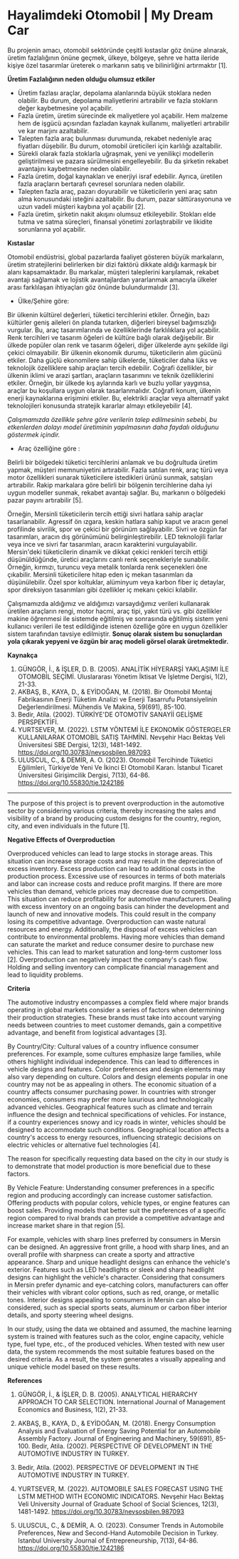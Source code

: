 # Hayalimdeki Otomobil | My Dream Car

Bu projenin amacı, otomobil sektöründe çeşitli kıstaslar göz önüne alınarak, üretim fazlalığının önüne geçmek, ülkeye, bölgeye, şehre ve hatta ileride kişiye özel tasarımlar üreterek o markanın satış ve bilinirliğini artırmaktır [1].

**Üretim Fazlalığının neden olduğu olumsuz etkiler** 

- Üretim fazlası araçlar, depolama alanlarında büyük stoklara neden olabilir. Bu durum, depolama maliyetlerini artırabilir ve fazla stokların değer kaybetmesine yol açabilir.
- Fazla üretim, üretim sürecinde ek maliyetlere yol açabilir. Hem malzeme hem de işgücü açısından fazladan kaynak kullanımı, maliyetleri artırabilir ve kar marjını azaltabilir.
- Talepten fazla araç bulunması durumunda, rekabet nedeniyle araç fiyatları düşebilir. Bu durum, otomobil üreticileri için karlılığı azaltabilir.
- Sürekli olarak fazla stoklarla uğraşmak, yeni ve yenilikçi modellerin geliştirilmesi ve pazara sürülmesini engelleyebilir. Bu da şirketin rekabet avantajını kaybetmesine neden olabilir.
- Fazla üretim, doğal kaynakları ve enerjiyi israf edebilir. Ayrıca, üretilen fazla araçların bertarafı çevresel sorunlara neden olabilir.
- Talepten fazla araç, pazarı doyurabilir ve tüketicilerin yeni araç satın alma konusundaki isteğini azaltabilir. Bu durum, pazar sättürasyonuna ve uzun vadeli müşteri kaybına yol açabilir [2].
- Fazla üretim, şirketin nakit akışını olumsuz etkileyebilir. Stokları elde tutma ve satma süreçleri, finansal yönetimi zorlaştırabilir ve likidite sorunlarına yol açabilir.

**Kıstaslar**

Otomobil endüstrisi, global pazarlarda faaliyet gösteren büyük markaların, üretim stratejilerini belirlerken bir dizi faktörü dikkate aldığı karmaşık bir alanı kapsamaktadır. Bu markalar, müşteri taleplerini karşılamak, rekabet avantajı sağlamak ve lojistik avantajlardan yararlanmak amacıyla ülkeler arası farklılaşan ihtiyaçları göz önünde bulundurmalıdır [3].

- Ülke/Şehire göre:

Bir ülkenin kültürel değerleri, tüketici tercihlerini etkiler. Örneğin, bazı kültürler geniş aileleri ön planda tutarken, diğerleri bireysel bağımsızlığı vurgular. Bu, araç tasarımlarında ve özelliklerinde farklılıklara yol açabilir. Renk tercihleri ve tasarım öğeleri de kültüre bağlı olarak değişebilir. Bir ülkede popüler olan renk ve tasarım öğeleri, diğer ülkelerde aynı şekilde ilgi çekici olmayabilir. Bir ülkenin ekonomik durumu, tüketicilerin alım gücünü etkiler. Daha güçlü ekonomilere sahip ülkelerde, tüketiciler daha lüks ve teknolojik özelliklere sahip araçları tercih edebilir. Coğrafi özellikler, bir ülkenin iklimi ve arazi şartları, araçların tasarımını ve teknik özelliklerini etkiler. Örneğin, bir ülkede kış aylarında karlı ve buzlu yollar yaygınsa, araçlar bu koşullara uygun olarak tasarlanmalıdır. Coğrafi konum, ülkenin enerji kaynaklarına erişimini etkiler. Bu, elektrikli araçlar veya alternatif yakıt teknolojileri konusunda stratejik kararlar almayı etkileyebilir [4].

_Çalışmamızda özellikle şehre göre verilerin talep edilmesinin sebebi, bu etkenlerden dolayı model üretiminin yapılmasının daha faydalı olduğunu göstermek içindir._

- Araç özelliğine göre :
  
Belirli bir bölgedeki tüketici tercihlerini anlamak ve bu doğrultuda üretim yapmak, müşteri memnuniyetini artırabilir. Fazla satılan renk, araç türü veya motor özellikleri sunarak tüketicilere istedikleri ürünü sunmak, satışları artırabilir. Rakip markalara göre belirli bir bölgenin tercihlerine daha iyi uygun modeller sunmak, rekabet avantajı sağlar. Bu, markanın o bölgedeki pazar payını artırabilir [5]. 

Örneğin, Mersinli tüketicilerin tercih ettiği sivri hatlara sahip araçlar tasarlanabilir. Agressif ön ızgara, keskin hatlara sahip kaput ve aracın genel profilinde sivrilik, spor ve çekici bir görünüm sağlayabilir. Sivri ve özgün far tasarımları, aracın dış görünümünü belirginleştirebilir. LED teknolojili farlar veya ince ve sivri far tasarımları, aracın karakterini vurgulayabilir. Mersin'deki tüketicilerin dinamik ve dikkat çekici renkleri tercih ettiği düşünüldüğünde, üretici araçlarını canlı renk seçenekleriyle sunabilir. Örneğin, kırmızı, turuncu veya metalik tonlarda renk seçenekleri öne çıkabilir. Mersinli tüketicilere hitap eden iç mekan tasarımları da düşünülebilir. Özel spor koltuklar, alüminyum veya karbon fiber iç detaylar, spor direksiyon tasarımları gibi özellikler iç mekanı çekici kılabilir.

 Çalışmamızda aldığımız ve aldığımızı varsaydığımız verileri kullanarak üretilen araçların rengi, motor hacmi, araç tipi, yakıt türü vs. gibi özellikler makine öğrenmesi ile sistemde eğitilmiş ve sonrasında eğitilmiş sistem yeni kullanıcı verileri ile test edildiğinde istenen özelliğe göre en uygun özellikler sistem tarafından tavsiye edilmiştir. **Sonuç olarak sistem bu sonuçlardan yola çıkarak yepyeni ve özgün bir araç modeli görsel olarak üretmektedir.**

**Kaynakça**
1. GÜNGÖR, İ., & İŞLER, D. B. (2005). ANALİTİK HİYERARŞİ YAKLAŞIMI İLE OTOMOBİL SEÇİMİ. Uluslararası Yönetim İktisat Ve İşletme Dergisi, 1(2), 21-33.
2. AKBAŞ, B., KAYA, D., & EYİDOĞAN, M. (2018). Bir Otomobil Montaj Fabrikasının Enerji Tüketim Analizi ve Enerji Tasarrufu Potansiyelinin Değerlendirilmesi. Mühendis Ve Makina, 59(691), 85-100.
3. Bedir, Atila. (2002). TÜRKİYE'DE OTOMOTİV SANAYİİ GELİŞME PERSPEKTİFİ. 
4. YURTSEVER, M. (2022). LSTM YÖNTEMİ İLE EKONOMİK GÖSTERGELER KULLANILARAK OTOMOBİL SATIŞ TAHMİNİ. Nevşehir Hacı Bektaş Veli Üniversitesi SBE Dergisi, 12(3), 1481-1492. https://doi.org/10.30783/nevsosbilen.987093
5. ULUSCUL, C., & DEMİR, A. O. (2023). Otomobil Tercihinde Tüketici Eğilimleri, Türkiye’de Yeni Ve İkinci El Otomobil Kararı. İstanbul Ticaret Üniversitesi Girişimcilik Dergisi, 7(13), 64-86. https://doi.org/10.55830/tje.1242186

---------------------------------
The purpose of this project is to prevent overproduction in the automotive sector by considering various criteria, thereby increasing the sales and visibility of a brand by producing custom designs for the country, region, city, and even individuals in the future [1].

**Negative Effects of Overproduction**

Overproduced vehicles can lead to large stocks in storage areas. This situation can increase storage costs and may result in the depreciation of excess inventory.
Excess production can lead to additional costs in the production process. Excessive use of resources in terms of both materials and labor can increase costs and reduce profit margins.
If there are more vehicles than demand, vehicle prices may decrease due to competition. This situation can reduce profitability for automotive manufacturers.
Dealing with excess inventory on an ongoing basis can hinder the development and launch of new and innovative models. This could result in the company losing its competitive advantage.
Overproduction can waste natural resources and energy. Additionally, the disposal of excess vehicles can contribute to environmental problems.
Having more vehicles than demand can saturate the market and reduce consumer desire to purchase new vehicles. This can lead to market saturation and long-term customer loss [2].
Overproduction can negatively impact the company's cash flow. Holding and selling inventory can complicate financial management and lead to liquidity problems.

**Criteria**

The automotive industry encompasses a complex field where major brands operating in global markets consider a series of factors when determining their production strategies. These brands must take into account varying needs between countries to meet customer demands, gain a competitive advantage, and benefit from logistical advantages [3].

By Country/City:
Cultural values of a country influence consumer preferences. For example, some cultures emphasize large families, while others highlight individual independence. This can lead to differences in vehicle designs and features. Color preferences and design elements may also vary depending on culture. Colors and design elements popular in one country may not be as appealing in others. The economic situation of a country affects consumer purchasing power. In countries with stronger economies, consumers may prefer more luxurious and technologically advanced vehicles. Geographical features such as climate and terrain influence the design and technical specifications of vehicles. For instance, if a country experiences snowy and icy roads in winter, vehicles should be designed to accommodate such conditions. Geographical location affects a country's access to energy resources, influencing strategic decisions on electric vehicles or alternative fuel technologies [4].

The reason for specifically requesting data based on the city in our study is to demonstrate that model production is more beneficial due to these factors.

By Vehicle Feature:
Understanding consumer preferences in a specific region and producing accordingly can increase customer satisfaction. Offering products with popular colors, vehicle types, or engine features can boost sales. Providing models that better suit the preferences of a specific region compared to rival brands can provide a competitive advantage and increase market share in that region [5].

For example, vehicles with sharp lines preferred by consumers in Mersin can be designed. An aggressive front grille, a hood with sharp lines, and an overall profile with sharpness can create a sporty and attractive appearance. Sharp and unique headlight designs can enhance the vehicle's exterior. Features such as LED headlights or sleek and sharp headlight designs can highlight the vehicle's character. Considering that consumers in Mersin prefer dynamic and eye-catching colors, manufacturers can offer their vehicles with vibrant color options, such as red, orange, or metallic tones. Interior designs appealing to consumers in Mersin can also be considered, such as special sports seats, aluminum or carbon fiber interior details, and sporty steering wheel designs.

In our study, using the data we obtained and assumed, the machine learning system is trained with features such as the color, engine capacity, vehicle type, fuel type, etc., of the produced vehicles. When tested with new user data, the system recommends the most suitable features based on the desired criteria. As a result, the system generates a visually appealing and unique vehicle model based on these results.

**References**

1. GÜNGÖR, İ., & İŞLER, D. B. (2005). ANALYTICAL HIERARCHY APPROACH TO CAR SELECTION. International Journal of Management Economics and Business, 1(2), 21-33.

2. AKBAŞ, B., KAYA, D., & EYİDOĞAN, M. (2018). Energy Consumption Analysis and Evaluation of Energy Saving Potential for an Automobile Assembly Factory. Journal of Engineering and Machinery, 59(691), 85-100.
Bedir, Atila. (2002). PERSPECTIVE OF DEVELOPMENT IN THE AUTOMOTIVE INDUSTRY IN TURKEY.

3. Bedir, Atila. (2002). PERSPECTIVE OF DEVELOPMENT IN THE AUTOMOTIVE INDUSTRY IN TURKEY.

4. YURTSEVER, M. (2022). AUTOMOBILE SALES FORECAST USING THE LSTM METHOD WITH ECONOMIC INDICATORS. Nevşehir Hacı Bektaş Veli University Journal of Graduate School of Social Sciences, 12(3), 1481-1492. https://doi.org/10.30783/nevsosbilen.987093

5. ULUSCUL, C., & DEMİR, A. O. (2023). Consumer Trends in Automobile Preferences, New and Second-Hand Automobile Decision in Turkey. Istanbul University Journal of Entrepreneurship, 7(13), 64-86. https://doi.org/10.55830/tje.1242186
